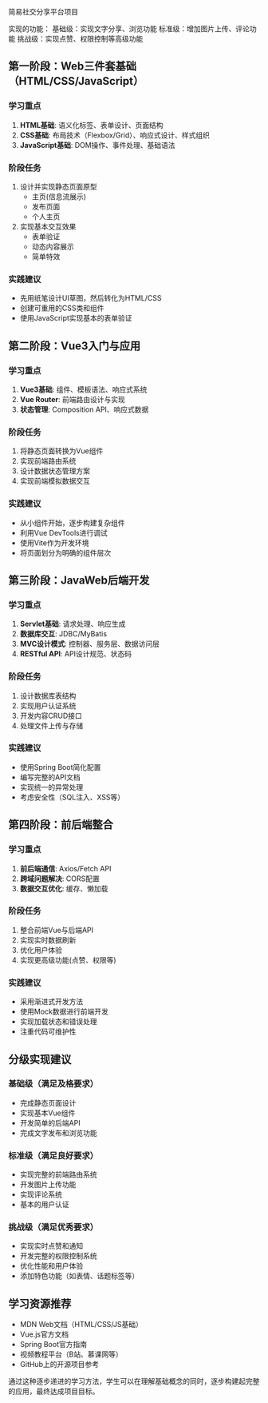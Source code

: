 简易社交分享平台项目

实现的功能：
基础级：实现文字分享、浏览功能
标准级：增加图片上传、评论功能
挑战级：实现点赞、权限控制等高级功能

## 第一阶段：Web三件套基础（HTML/CSS/JavaScript）

### 学习重点
1. **HTML基础**: 语义化标签、表单设计、页面结构
2. **CSS基础**: 布局技术（Flexbox/Grid）、响应式设计、样式组织
3. **JavaScript基础**: DOM操作、事件处理、基础语法

### 阶段任务
1. 设计并实现静态页面原型
   - 主页(信息流展示)
   - 发布页面
   - 个人主页
2. 实现基本交互效果
   - 表单验证
   - 动态内容展示
   - 简单特效

### 实践建议
- 先用纸笔设计UI草图，然后转化为HTML/CSS
- 创建可重用的CSS类和组件
- 使用JavaScript实现基本的表单验证

## 第二阶段：Vue3入门与应用

### 学习重点
1. **Vue3基础**: 组件、模板语法、响应式系统
2. **Vue Router**: 前端路由设计与实现
3. **状态管理**: Composition API、响应式数据

### 阶段任务
1. 将静态页面转换为Vue组件
2. 实现前端路由系统
3. 设计数据状态管理方案
4. 实现前端模拟数据交互

### 实践建议
- 从小组件开始，逐步构建复杂组件
- 利用Vue DevTools进行调试
- 使用Vite作为开发环境
- 将页面划分为明确的组件层次

## 第三阶段：JavaWeb后端开发

### 学习重点
1. **Servlet基础**: 请求处理、响应生成
2. **数据库交互**: JDBC/MyBatis
3. **MVC设计模式**: 控制器、服务层、数据访问层
4. **RESTful API**: API设计规范、状态码

### 阶段任务
1. 设计数据库表结构
2. 实现用户认证系统
3. 开发内容CRUD接口
4. 处理文件上传与存储

### 实践建议
- 使用Spring Boot简化配置
- 编写完整的API文档
- 实现统一的异常处理
- 考虑安全性（SQL注入、XSS等）

## 第四阶段：前后端整合

### 学习重点
1. **前后端通信**: Axios/Fetch API
2. **跨域问题解决**: CORS配置
3. **数据交互优化**: 缓存、懒加载

### 阶段任务
1. 整合前端Vue与后端API
2. 实现实时数据刷新
3. 优化用户体验
4. 实现更高级功能(点赞、权限等)

### 实践建议
- 采用渐进式开发方法
- 使用Mock数据进行前端开发
- 实现加载状态和错误处理
- 注重代码可维护性

## 分级实现建议

### 基础级（满足及格要求）
- 完成静态页面设计
- 实现基本Vue组件
- 开发简单的后端API
- 完成文字发布和浏览功能

### 标准级（满足良好要求）
- 实现完整的前端路由系统
- 开发图片上传功能
- 实现评论系统
- 基本的用户认证

### 挑战级（满足优秀要求）
- 实现实时点赞和通知
- 开发完整的权限控制系统
- 优化性能和用户体验
- 添加特色功能（如表情、话题标签等）

## 学习资源推荐
- MDN Web文档（HTML/CSS/JS基础）
- Vue.js官方文档
- Spring Boot官方指南
- 视频教程平台（B站、慕课网等）
- GitHub上的开源项目参考

通过这种逐步递进的学习方法，学生可以在理解基础概念的同时，逐步构建起完整的应用，最终达成项目目标。
